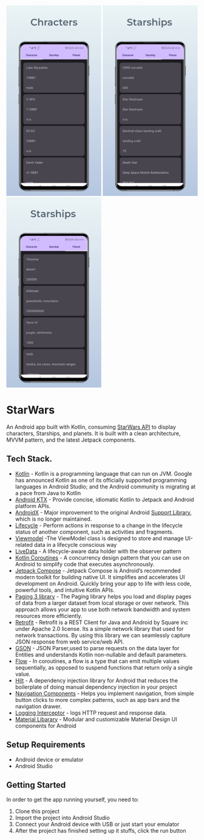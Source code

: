 
<img src="mock/character.jpeg" width="250"/> <img src="mock/starships.jpeg" width="250"/> <img src="mock/planets.jpeg" width="250"/>

# StarWars
An Android app built with Kotlin, consuming [StarWars API](https://swapi.dev/) to display characters, Starships, and planets. It is built with a clean architecture, MVVM pattern, and the latest Jetpack components.

## Tech Stack.
- [Kotlin](https://developer.android.com/kotlin) - Kotlin is a programming language that can run on JVM. Google has announced Kotlin as one of its officially supported programming languages in Android Studio; and the Android community is migrating at a pace from Java to Kotlin
- [Android KTX](https://developer.android.com/kotlin/ktx.html) - Provide concise, idiomatic Kotlin to Jetpack and Android platform APIs.
- [AndroidX](https://developer.android.com/jetpack/androidx) - Major improvement to the original Android [Support Library](https://developer.android.com/topic/libraries/support-library/index), which is no longer maintained.
- [Lifecycle](https://developer.android.com/topic/libraries/architecture/lifecycle) - Perform actions in response to a change in the lifecycle status of another component, such as activities and fragments.
- [Viewmodel](https://developer.android.com/topic/libraries/architecture/viewmodel) -The ViewModel class is designed to store and manage UI-related data in a lifecycle conscious way
- [LiveData](https://developer.android.com/topic/libraries/architecture/livedata) -  A lifecycle-aware data holder with the observer pattern
- [Kotlin Coroutines](https://developer.android.com/kotlin/coroutines) - A concurrency design pattern that you can use on Android to simplify code that executes asynchronously.
- [Jetpack Compose](https://developer.android.com/jetpack/compose/) - Jetpack Compose is Android’s recommended modern toolkit for building native UI. It simplifies and accelerates UI development on Android. Quickly bring your app to life with less code, powerful tools, and intuitive Kotlin APIs.
- [Paging 3 library](https://developer.android.com/topic/libraries/architecture/paging/v3-overview) -  The Paging library helps you load and display pages of data from a larger dataset from local storage or over network. This approach allows your app to use both network bandwidth and system resources more efficiently.
- [Retrofit](https://square.github.io/retrofit) -  Retrofit is a REST Client for Java and Android by Square inc under Apache 2.0 license. Its a simple network library that used for network transactions. By using this library we can seamlessly capture JSON response from web service/web API.
- [GSON](https://github.com/square/gson) - JSON Parser,used to parse requests on the data layer for Entities and understands Kotlin non-nullable and default parameters.
- [Flow](https://developer.android.com/kotlin/flow) - In coroutines, a flow is a type that can emit multiple values sequentially, as opposed to suspend functions that return only a single value.
- [Hilt](https://developer.android.com/training/dependency-injection/hilt-android) -  A dependency injection library for Android that reduces the boilerplate of doing manual dependency injection in your project
- [Navigation Components](https://developer.android.com/guide/navigation/navigation-getting-started) -  Helps you implement navigation, from simple button clicks to more complex patterns, such as app bars and the navigation drawer.
- [Logging Interceptor](https://github.com/square/okhttp/blob/master/okhttp-logging-interceptor/README.md) -  logs HTTP request and response data.
- [Material Libarary](https://material.io/develop/android) -  Modular and customizable Material Design UI components for Android

## Setup Requirements
- Android device or emulator
- Android Studio

## Getting Started
In order to get the app running yourself, you need to:

1.  Clone this project
2.  Import the project into Android Studio
3.  Connect your Android device with USB or just start your emulator
4.  After the project has finished setting up it stuffs, click the run button 
